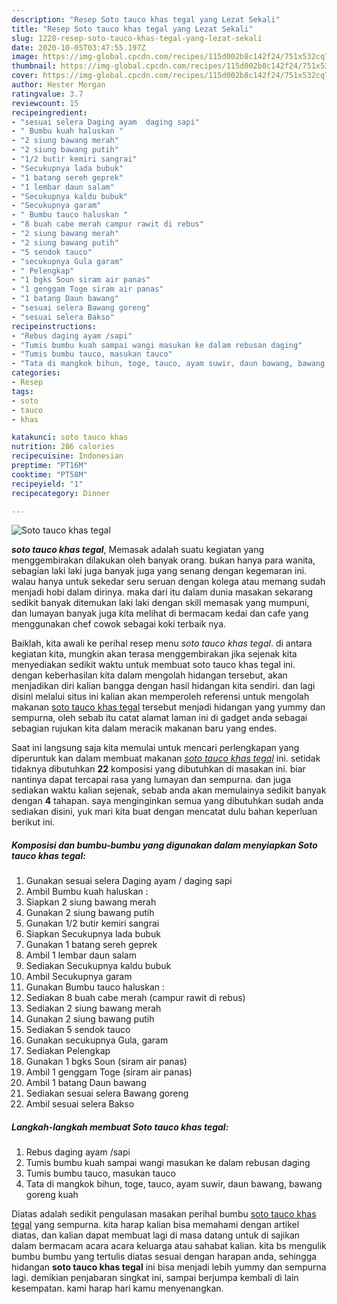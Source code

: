 ```yaml
---
description: "Resep Soto tauco khas tegal yang Lezat Sekali"
title: "Resep Soto tauco khas tegal yang Lezat Sekali"
slug: 1228-resep-soto-tauco-khas-tegal-yang-lezat-sekali
date: 2020-10-05T03:47:55.197Z
image: https://img-global.cpcdn.com/recipes/115d002b8c142f24/751x532cq70/soto-tauco-khas-tegal-foto-resep-utama.jpg
thumbnail: https://img-global.cpcdn.com/recipes/115d002b8c142f24/751x532cq70/soto-tauco-khas-tegal-foto-resep-utama.jpg
cover: https://img-global.cpcdn.com/recipes/115d002b8c142f24/751x532cq70/soto-tauco-khas-tegal-foto-resep-utama.jpg
author: Hester Morgan
ratingvalue: 3.7
reviewcount: 15
recipeingredient:
- "sesuai selera Daging ayam  daging sapi"
- " Bumbu kuah haluskan "
- "2 siung bawang merah"
- "2 siung bawang putih"
- "1/2 butir kemiri sangrai"
- "Secukupnya lada bubuk"
- "1 batang sereh geprek"
- "1 lembar daun salam"
- "Secukupnya kaldu bubuk"
- "Secukupnya garam"
- " Bumbu tauco haluskan "
- "8 buah cabe merah campur rawit di rebus"
- "2 siung bawang merah"
- "2 siung bawang putih"
- "5 sendok tauco"
- "secukupnya Gula garam"
- " Pelengkap"
- "1 bgks Soun siram air panas"
- "1 genggam Toge siram air panas"
- "1 batang Daun bawang"
- "sesuai selera Bawang goreng"
- "sesuai selera Bakso"
recipeinstructions:
- "Rebus daging ayam /sapi"
- "Tumis bumbu kuah sampai wangi masukan ke dalam rebusan daging"
- "Tumis bumbu tauco, masukan tauco"
- "Tata di mangkok bihun, toge, tauco, ayam suwir, daun bawang, bawang goreng kuah"
categories:
- Resep
tags:
- soto
- tauco
- khas

katakunci: soto tauco khas 
nutrition: 286 calories
recipecuisine: Indonesian
preptime: "PT16M"
cooktime: "PT58M"
recipeyield: "1"
recipecategory: Dinner

---
```



![Soto tauco khas tegal](https://img-global.cpcdn.com/recipes/115d002b8c142f24/751x532cq70/soto-tauco-khas-tegal-foto-resep-utama.jpg)

<b><i>soto tauco khas tegal</i></b>, Memasak adalah suatu kegiatan yang menggembirakan dilakukan oleh banyak orang. bukan hanya para wanita, sebagian laki laki juga banyak juga yang senang dengan kegemaran ini. walau hanya untuk sekedar seru seruan dengan kolega atau memang sudah menjadi hobi dalam dirinya. maka dari itu dalam dunia masakan sekarang sedikit banyak ditemukan laki laki dengan skill memasak yang mumpuni, dan lumayan banyak juga kita melihat di bermacam kedai dan cafe yang menggunakan chef cowok sebagai koki terbaik nya.

Baiklah, kita awali ke perihal resep menu <i>soto tauco khas tegal</i>. di antara kegiatan kita, mungkin akan terasa menggembirakan jika sejenak kita menyediakan sedikit waktu untuk membuat soto tauco khas tegal ini. dengan keberhasilan kita dalam mengolah hidangan tersebut, akan menjadikan diri kalian bangga dengan hasil hidangan kita sendiri. dan lagi disini melalui situs ini kalian akan memperoleh referensi untuk mengolah makanan <u>soto tauco khas tegal</u> tersebut menjadi hidangan yang yummy dan sempurna, oleh sebab itu catat alamat laman ini di gadget anda sebagai sebagian rujukan kita dalam meracik makanan baru yang endes.




Saat ini langsung saja kita memulai untuk mencari perlengkapan yang diperuntuk kan dalam membuat makanan <u><i>soto tauco khas tegal</i></u> ini. setidak tidaknya dibutuhkan <b>22</b> komposisi yang dibutuhkan di masakan ini. biar nantinya dapat tercapai rasa yang lumayan dan sempurna. dan juga sediakan waktu kalian sejenak, sebab anda akan memulainya sedikit banyak dengan <b>4</b> tahapan. saya menginginkan semua yang dibutuhkan sudah anda sediakan disini, yuk mari kita buat dengan mencatat dulu bahan keperluan berikut ini.

<!--inarticleads1-->

##### Komposisi dan bumbu-bumbu yang digunakan dalam menyiapkan Soto tauco khas tegal:

1. Gunakan sesuai selera Daging ayam / daging sapi
1. Ambil  Bumbu kuah haluskan :
1. Siapkan 2 siung bawang merah
1. Gunakan 2 siung bawang putih
1. Gunakan 1/2 butir kemiri sangrai
1. Siapkan Secukupnya lada bubuk
1. Gunakan 1 batang sereh geprek
1. Ambil 1 lembar daun salam
1. Sediakan Secukupnya kaldu bubuk
1. Ambil Secukupnya garam
1. Gunakan  Bumbu tauco haluskan :
1. Sediakan 8 buah cabe merah (campur rawit di rebus)
1. Sediakan 2 siung bawang merah
1. Gunakan 2 siung bawang putih
1. Sediakan 5 sendok tauco
1. Gunakan secukupnya Gula, garam
1. Sediakan  Pelengkap
1. Gunakan 1 bgks Soun (siram air panas)
1. Ambil 1 genggam Toge (siram air panas)
1. Ambil 1 batang Daun bawang
1. Sediakan sesuai selera Bawang goreng
1. Ambil sesuai selera Bakso




<!--inarticleads2-->

##### Langkah-langkah membuat Soto tauco khas tegal:

1. Rebus daging ayam /sapi
1. Tumis bumbu kuah sampai wangi masukan ke dalam rebusan daging
1. Tumis bumbu tauco, masukan tauco
1. Tata di mangkok bihun, toge, tauco, ayam suwir, daun bawang, bawang goreng kuah




Diatas adalah sedikit pengulasan masakan perihal bumbu <u>soto tauco khas tegal</u> yang sempurna. kita harap kalian bisa memahami dengan artikel diatas, dan kalian dapat membuat lagi di masa datang untuk di sajikan dalam bermacam acara acara keluarga atau sahabat kalian. kita bs mengulik bumbu bumbu yang tertulis diatas sesuai dengan harapan anda, sehingga hidangan <b>soto tauco khas tegal</b> ini bisa menjadi lebih yummy dan sempurna lagi. demikian penjabaran singkat ini, sampai berjumpa kembali di lain kesempatan. kami harap hari kamu menyenangkan.

